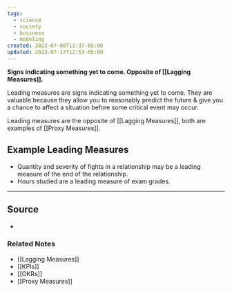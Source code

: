 ```yaml
---
tags:
  - science
  - society
  - business
  - modeling
created: 2023-07-08T11:37-05:00
updated: 2023-07-17T12:53-05:00
---
```

**Signs indicating something yet to come. Opposite of [[Lagging Measures]].**

Leading measures are signs indicating something yet to come. They are valuable because they allow you to reasonably predict the future & give you a chance to affect a situation before some critical event may occur.

Leading measures are the opposite of [[Lagging Measures]], both are examples of [[Proxy Measures]].

## Example Leading Measures

- Quantity and severity of fights in a relationship may be a leading measure of the end of the relationship.
- Hours studied are a leading measure of exam grades.

---

## Source
- 

### Related Notes
- [[Lagging Measures]] 
- [[KPIs]] 
- [[OKRs]] 
- [[Proxy Measures]]